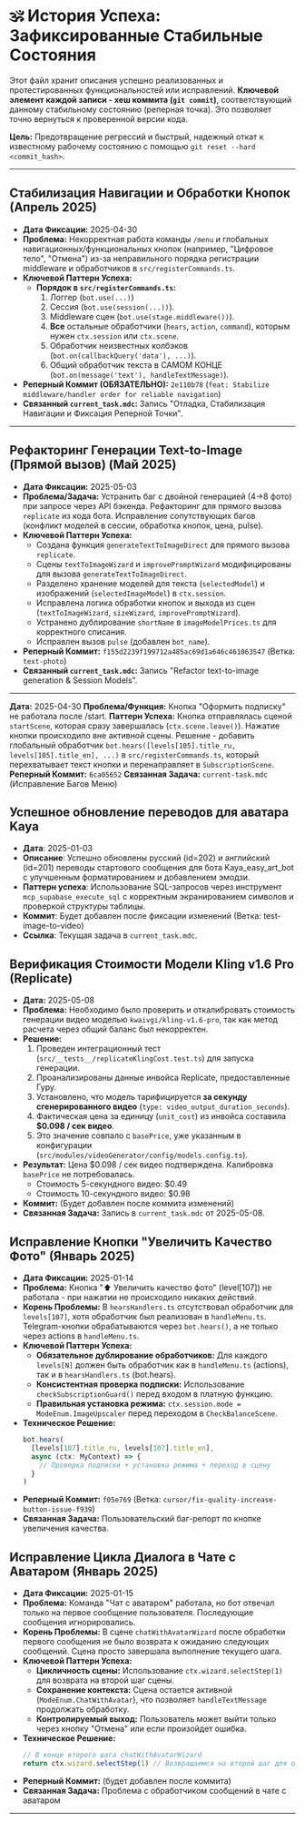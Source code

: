 # 🕉️ История Успеха: Зафиксированные Стабильные Состояния

Этот файл хранит описания успешно реализованных и протестированных функциональностей или исправлений. **Ключевой элемент каждой записи - хеш коммита (`git commit`)**, соответствующий данному стабильному состоянию (реперная точка). Это позволяет точно вернуться к проверенной версии кода.

**Цель:** Предотвращение регрессий и быстрый, надежный откат к известному рабочему состоянию с помощью `git reset --hard <commit_hash>`.

---

## Стабилизация Навигации и Обработки Кнопок (Апрель 2025)

*   **Дата Фиксации:** 2025-04-30
*   **Проблема:** Некорректная работа команды `/menu` и глобальных навигационных/функциональных кнопок (например, "Цифровое тело", "Отмена") из-за неправильного порядка регистрации middleware и обработчиков в `src/registerCommands.ts`.
*   **Ключевой Паттерн Успеха:**
    *   **Порядок в `src/registerCommands.ts`:**
        1.  Логгер (`bot.use(...)`)
        2.  Сессия (`bot.use(session(...))`).
        3.  Middleware сцен (`bot.use(stage.middleware())`).
        4.  **Все** остальные обработчики (`hears`, `action`, `command`), которым нужен `ctx.session` или `ctx.scene`.
        5.  Обработчик неизвестных колбэков (`bot.on(callbackQuery('data'), ...)`).
        6.  Общий обработчик текста в САМОМ КОНЦЕ (`bot.on(message('text'), handleTextMessage)`).
*   **Реперный Коммит (ОБЯЗАТЕЛЬНО):** `2e110b78` (`feat: Stabilize middleware/handler order for reliable navigation`)
*   **Связанный `current_task.mdc`:** Запись "Отладка, Стабилизация Навигации и Фиксация Реперной Точки".

---

## Рефакторинг Генерации Text-to-Image (Прямой вызов) (Май 2025)

*   **Дата Фиксации:** 2025-05-03
*   **Проблема/Задача:** Устранить баг с двойной генерацией (4->8 фото) при запросе через API бэкенда. Рефакторинг для прямого вызова `replicate` из кода бота. Исправление сопутствующих багов (конфликт моделей в сессии, обработка кнопок, цена, pulse).
*   **Ключевой Паттерн Успеха:**
    *   Создана функция `generateTextToImageDirect` для прямого вызова `replicate`.
    *   Сцены `textToImageWizard` и `improvePromptWizard` модифицированы для вызова `generateTextToImageDirect`.
    *   Разделено хранение моделей для текста (`selectedModel`) и изображений (`selectedImageModel`) в `ctx.session`.
    *   Исправлена логика обработки кнопок и выхода из сцен (`textToImageWizard`, `sizeWizard`, `improvePromptWizard`).
    *   Устранено дублирование `shortName` в `imageModelPrices.ts` для корректного списания.
    *   Исправлен вызов `pulse` (добавлен `bot_name`).
*   **Реперный Коммит:** `f155d2239f199712a485ac69d1a646c461063547` (Ветка: `text-photo`)
*   **Связанный `current_task.mdc`:** Запись "Refactor text-to-image generation & Session Models".

---

**Дата:** 2025-04-30
**Проблема/Функция:** Кнопка "Оформить подписку" не работала после /start.
**Паттерн Успеха:** Кнопка отправлялась сценой `startScene`, которая сразу завершалась (`ctx.scene.leave()`). Нажатие кнопки происходило вне активной сцены. Решение - добавить глобальный обработчик `bot.hears([levels[105].title_ru, levels[105].title_en], ...)` в `src/registerCommands.ts`, который перехватывает текст кнопки и перенаправляет в `SubscriptionScene`.
**Реперный Коммит:** `6ca05652`
**Связанная Задача:** `current-task.mdc` (Исправление Багов Меню)

## Успешное обновление переводов для аватара Kaya
- **Дата**: 2025-01-03
- **Описание**: Успешно обновлены русский (id=202) и английский (id=201) переводы стартового сообщения для бота Kaya_easy_art_bot с улучшенным форматированием и добавлением эмодзи.
- **Паттерн успеха**: Использование SQL-запросов через инструмент `mcp_supabase_execute_sql` с корректным экранированием символов и проверкой структуры таблицы.
- **Коммит**: Будет добавлен после фиксации изменений (Ветка: test-image-to-video)
- **Ссылка**: Текущая задача в `current_task.mdc`.

## Верификация Стоимости Модели Kling v1.6 Pro (Replicate)

*   **Дата:** 2025-05-08
*   **Проблема:** Необходимо было проверить и откалибровать стоимость генерации видео моделью `kwaivgi/kling-v1.6-pro`, так как метод расчета через общий баланс был некорректен.
*   **Решение:**
    1.  Проведен интеграционный тест (`src/__tests__/replicateKlingCost.test.ts`) для запуска генерации.
    2.  Проанализированы данные инвойса Replicate, предоставленные Гуру.
    3.  Установлено, что модель тарифицируется **за секунду сгенерированного видео** (`type: video_output_duration_seconds`).
    4.  Фактическая цена за единицу (`unit_cost`) из инвойса составила **$0.098 / сек видео**.
    5.  Это значение совпало с `basePrice`, уже указанным в конфигурации (`src/modules/videoGenerator/config/models.config.ts`).
*   **Результат:** Цена $0.098 / сек видео подтверждена. Калибровка `basePrice` не потребовалась.
    *   Стоимость 5-секундного видео: $0.49
    *   Стоимость 10-секундного видео: $0.98
*   **Коммит:** (Будет добавлен после коммита изменений)
*   **Связанная Задача:** Запись в `current_task.mdc` от 2025-05-08.

## Исправление Кнопки "Увеличить Качество Фото" (Январь 2025)

*   **Дата Фиксации:** 2025-01-14
*   **Проблема:** Кнопка "⬆️ Увеличить качество фото" (level[107]) не работала - при нажатии не происходило никаких действий.
*   **Корень Проблемы:** В `hearsHandlers.ts` отсутствовал обработчик для `levels[107]`, хотя обработчик был реализован в `handleMenu.ts`. Telegram-кнопки обрабатываются через `bot.hears()`, а не только через actions в `handleMenu.ts`.
*   **Ключевой Паттерн Успеха:**
    *   **Обязательное дублирование обработчиков:** Для каждого `levels[N]` должен быть обработчик как в `handleMenu.ts` (actions), так и в `hearsHandlers.ts` (bot.hears).
    *   **Консистентная проверка подписки:** Использование `checkSubscriptionGuard()` перед входом в платную функцию.
    *   **Правильная установка режима:** `ctx.session.mode = ModeEnum.ImageUpscaler` перед переходом в `CheckBalanceScene`.
*   **Техническое Решение:**
    ```typescript
    bot.hears(
      [levels[107].title_ru, levels[107].title_en],
      async (ctx: MyContext) => {
        // Проверка подписки + установка режима + переход в сцену
      }
    )
    ```
*   **Реперный Коммит:** `f05e769` (Ветка: `cursor/fix-quality-increase-button-issue-f939`)
*   **Связанная Задача:** Пользовательский баг-репорт по кнопке увеличения качества.

## Исправление Цикла Диалога в Чате с Аватаром (Январь 2025)

*   **Дата Фиксации:** 2025-01-15
*   **Проблема:** Команда "Чат с аватаром" работала, но бот отвечал только на первое сообщение пользователя. Последующие сообщения игнорировались.
*   **Корень Проблемы:** В сцене `chatWithAvatarWizard` после обработки первого сообщения не было возврата к ожиданию следующих сообщений. Сцена просто завершала выполнение текущего шага.
*   **Ключевой Паттерн Успеха:**
    *   **Цикличность сцены:** Использование `ctx.wizard.selectStep(1)` для возврата на второй шаг сцены.
    *   **Сохранение контекста:** Сцена остается активной (`ModeEnum.ChatWithAvatar`), что позволяет `handleTextMessage` продолжать обработку.
    *   **Контролируемый выход:** Пользователь может выйти только через кнопку "Отмена" или если произойдет ошибка.
*   **Техническое Решение:**
    ```typescript
    // В конце второго шага chatWithAvatarWizard
    return ctx.wizard.selectStep(1) // Возвращаемся на второй шаг для обработки следующих сообщений
    ```
*   **Реперный Коммит:** (будет добавлен после коммита)
*   **Связанная Задача:** Проблема с обработчиком сообщений в чате с аватаром

--- 